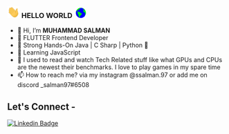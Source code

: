 ### <img src="https://github.com/salman-97/salman-97/blob/main/Hi.gif" width="29px"> HELLO WORLD &nbsp;<img src="https://github.com/salman-97/salman-97/blob/main/Earth.gif" width="24px"> 

- 👋 Hi, I’m **MUHAMMAD SALMAN**
- 🌱 FLUTTER Frontend Developer
- 🌱 Strong Hands-On Java | C Sharp | Python 🐍
- 🌱 Learning JavaScript 
- 👀 I used to read and watch Tech Related stuff like what GPUs and CPUs are the newest their benchmarks. I love to play games in my spare time 
- 📫 How to reach me? via my instagram @ssalman.97 or add me on discord _salman97#6508

<!---
I am new to GitHub and appreciate your positive response. I am here to learn new technology and keep growing in the field of my study
--->


## Let's Connect -
[![Linkedin Badge](https://img.shields.io/badge/-mmsalman-blue?style=flat-square&logo=Linkedin&logoColor=white&link=https://https://www.linkedin.com/in/mmsalman/)](https://https://www.linkedin.com/in/mmsalman/)
